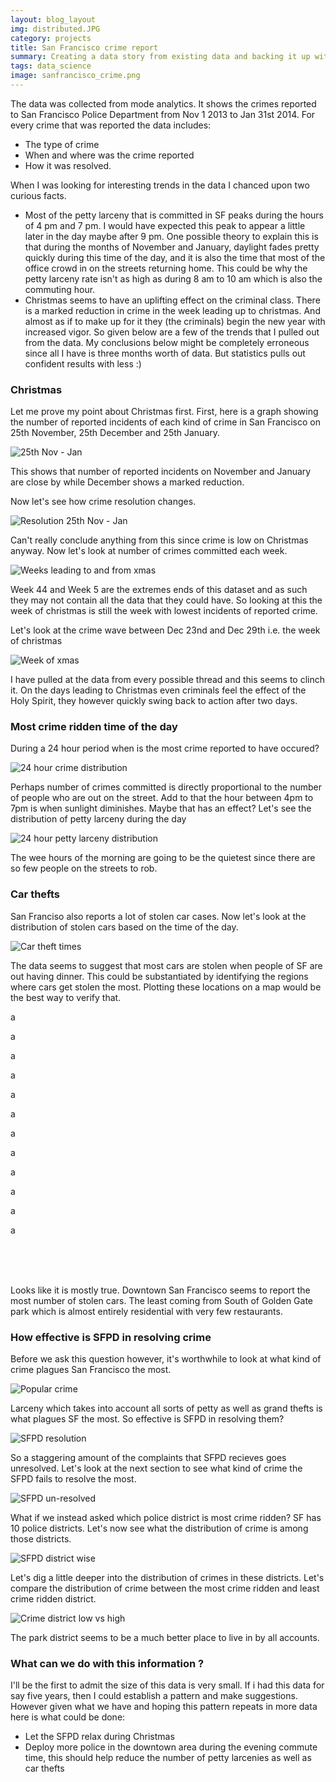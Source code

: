 ```yaml
---
layout: blog_layout
img: distributed.JPG
category: projects
title: San Francisco crime report
summary: Creating a data story from existing data and backing it up with statistics
tags: data_science
image: sanfrancisco_crime.png
---
```


The data was collected from mode analytics. It shows the crimes reported to San Francisco Police Department from Nov 1 2013 to Jan 31st 2014. For every crime that was reported the data includes:

- The type of crime
- When and where was the crime reported
- How it was resolved.

When I was looking for interesting trends in the data I chanced upon two curious facts.

- Most of the petty larceny that is committed in SF peaks during the hours of 4 pm and 7 pm. I would have expected this peak to appear a little later in the day maybe after 9 pm. One possible theory to explain this is that during the months of November and January, daylight fades pretty quickly during this time of the day, and it is also the time that most of the office crowd in on the streets returning home. This could be why the petty larceny rate isn't as high as during 8 am to 10 am which is also the commuting hour.
- Christmas seems to have an uplifting effect on the criminal class. There is a marked reduction in crime in the week leading up to christmas. And almost as if to make up for it they (the criminals) begin the new year with increased vigor.
So given below are a few of the trends that I pulled out from the data. My conclusions below might be completely erroneous since all I have is three months worth of data. But statistics pulls out confident results with less :)

### Christmas

Let me prove my point about Christmas first. First, here is a graph showing the number of reported incidents of each kind of crime in San Francisco on 25th November, 25th December and 25th January.

![25th Nov - Jan](/img/san_francisco/25thNov-Jan.png "25th Nov to 25th Jan")

This shows that number of reported incidents on November and January are close by while December shows a marked reduction.

Now let's see how crime resolution changes.

![Resolution 25th Nov - Jan](/img/san_francisco/resolution-25thNov-Jan.png "Resolution 25th Nov to 25th Jan")

Can't really conclude anything from this since crime is low on Christmas anyway. Now let's look at number of crimes committed each week.

![Weeks leading to and from xmas](/img/san_francisco/weeks-leading-to-and-from-xmas.png "Weeks leading to and from xmas")

Week 44 and Week 5 are the extremes ends of this dataset and as such they may not contain all the data that they could have. So looking at this the week of christmas is still the week with lowest incidents of reported crime.

Let's look at the crime wave between Dec 23nd and Dec 29th i.e. the week of christmas

![Week of xmas](/img/san_francisco/week-of-xmas.png "Week of xmas")

I have pulled at the data from every possible thread and this seems to clinch it. On the days leading to Christmas even criminals feel the effect of the Holy Spirit, they however quickly swing back to action after two days.

### Most crime ridden time of the day

During a 24 hour period when is the most crime reported to have occured?

![24 hour crime distribution](/img/san_francisco/weeks-leading-to-and-from-xmas.png "24 hour crime distribution")

Perhaps number of crimes committed is directly proportional to the number of people who are out on the street. Add to that the hour between 4pm to 7pm is when sunlight diminishes. Maybe that has an effect?
Let's see the distribution of petty larceny during the day

![24 hour petty larceny distribution](/img/san_francisco/24-hour-petty-larceny-distrib.png "24 hour petty larceny distribution")

The wee hours of the morning are going to be the quietest since there are so few people on the streets to rob.

### Car thefts
San Franciso also reports a lot of stolen car cases. Now let's look at the distribution of stolen cars based on the time of the day.

![Car theft times](/img/san_francisco/car_stolen_times.png "Car theft times")

The data seems to suggest that most cars are stolen when people of SF are out having dinner. This could be substantiated by identifying the regions where cars get stolen the most. Plotting these locations on a map would be the best way to verify that.

<head>
   <link rel="stylesheet" href="http://cdn.leafletjs.com/leaflet-0.7/leaflet.css" />
   <link rel="stylesheet" href="http://leaflet.github.io/Leaflet.markercluster/dist/MarkerCluster.Default.css" />
   <script src="http://cdn.leafletjs.com/leaflet-0.7/leaflet.js"></script>
   <script src="http://leaflet.github.io/Leaflet.markercluster/dist/leaflet.markercluster-src.js" type='text/javascript'></script>
   <script src="http://briangonzalez.github.io/jquery.adaptive-backgrounds.js/js/jquery.js"></script>

<style>
#map {
  position:absolute;

}
</style>
</head>
<body>

<div id="map" style="width: 960px; height: 500px"></div>

<script>
var actualMap = L.map('map').setView([37.7609, -122.4219], 12);
L.tileLayer('http://{s}.tile.openstreetmap.org/{z}/{x}/{y}.png', {
    maxZoom: 18,
    attribution: 'Map data (c) <a href="http://openstreetmap.org">OpenStreetMap</a> contributors'
}).addTo(actualMap);
var map = new L.markerClusterGroup();
var THOUSANDS = 3;
var API_ENDPOINT = "https://rawgit.com/Prnbs/SlideRule/master/DataStory/json/vehicles_8pm.json?";
for (var i = 0; i < THOUSANDS; i++) {
  offset = i * 1000;
  jQuery.get(API_ENDPOINT + "$offset=" + offset, function(data) {
    for (var index = 0; index < data.length; index++) {
      incident = data[index];
      console.log(incident);
      marker = L.marker([incident["lat"], incident["lon"]]);
      marker.bindPopup(incident["descript"]);
      map.addLayer(marker);
    }
});
}
actualMap.addLayer(map);
</script>

</body>

a

a

a

a

a

a

a

a

a

a

a

a

<br>
<br>
<br>

Looks like it is mostly true. Downtown San Francisco seems to report the most number of stolen cars. The least coming from South of Golden Gate park which is almost entirely residential with very few restaurants.

### How effective is SFPD in resolving crime

Before we ask this question however, it's worthwhile to look at what kind of crime plagues San Francisco the most.

![Popular crime](/img/san_francisco/popular-crime.png "Most popular crimes")

Larceny which takes into account all sorts of petty as well as grand thefts is what plagues SF the most. So effective is SFPD in resolving them?

![SFPD resolution](/img/san_francisco/sfpd-resolution.png "SFPD resolution")

So a staggering amount of the complaints that SFPD recieves goes unresolved. Let's look at the next section to see what kind of crime the SFPD fails to resolve the most.

![SFPD un-resolved](/img/san_francisco/sfpd-unresolved.png "SFPD's un-resolved break up")

What if we instead asked which police district is most crime ridden? SF has 10 police districts. Let's now see what the distribution of crime is among those districts.

![SFPD district wise](/img/san_francisco/sf-district-crime.png "SF district wise crime")

Let's dig a little deeper into the distribution of crimes in these districts. Let's compare the distribution of crime between the most crime ridden and least crime ridden district.

![Crime district low vs high](/img/san_francisco/district-high-low.png "Crime district low vs high")

The park district seems to be a much better place to live in by all accounts.

### What can we do with this information ?

I'll be the first to admit the size of this data is very small. If i had this data for say five years, then I could establish a pattern and make suggestions. However given what we have and hoping this pattern repeats in more data here is what could be done:

- Let the SFPD relax during Christmas
- Deploy more police in the downtown area during the evening commute time, this should help reduce the number of petty larcenies as well as car thefts
